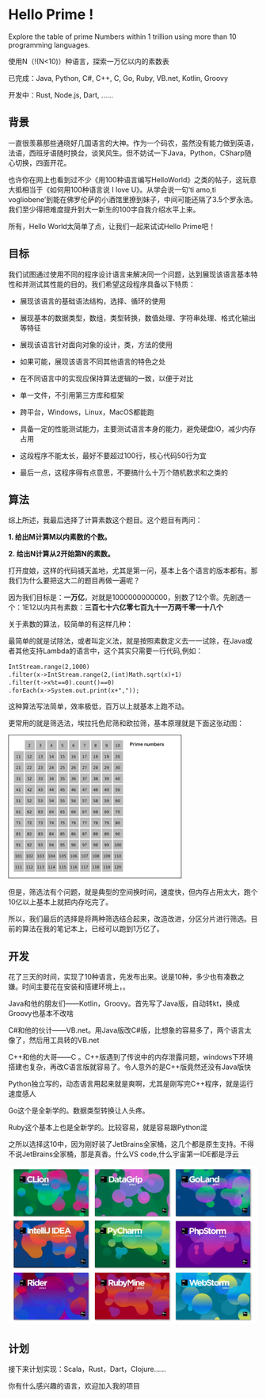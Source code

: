# **Hello Prime !**
Explore the table of prime Numbers within 1 trillion using more than 10 programming languages.

使用N（!(N<10)）种语言，探索一万亿以内的素数表

已完成：Java, Python, C#, C++, C, Go, Ruby, VB.net, Kotlin, Groovy

开发中：Rust, Node.js, Dart, ……

## **背景**
一直很羡慕那些通晓好几国语言的大神。作为一个码农，虽然没有能力做到英语，法语，西班牙语随时换台，谈笑风生。但不妨试一下Java，Python，CSharp随心切换，四面开花。

也许你在网上也看到过不少《用100种语言编写HelloWorld》之类的帖子，这玩意大抵相当于《如何用100种语言说 I love U》。从学会说一句‘ti amo,ti vogliobene’到能在佛罗伦萨的小酒馆里撩到妹子，中间可能还隔了3.5个罗永浩。我们至少得把难度提升到大一新生的100字自我介绍水平上来。

所有，Hello World太简单了点，让我们一起来试试Hello Prime吧！

## **目标**

我们试图通过使用不同的程序设计语言来解决同一个问题，达到展现该语言基本特性和并测试其性能的目的。我们希望这段程序具备以下特质：

- 展现该语言的基础语法结构，选择、循环的使用
- 展现基本的数据类型，数组，类型转换，数值处理、字符串处理、格式化输出等特征

- 展现该语言针对面向对象的设计，类，方法的使用

- 如果可能，展现该语言不同其他语言的特色之处

- 在不同语言中的实现应保持算法逻辑的一致，以便于对比
- 单一文件，不引用第三方库和框架
- 跨平台，Windows，Linux，MacOS都能跑

- 具备一定的性能测试能力，主要测试语言本身的能力，避免硬盘IO，减少内存占用

- 这段程序不能太长，最好不要超过100行，核心代码50行为宜

- 最后一点，这程序得有点意思，不要搞什么十万个随机数求和之类的

## **算法**

综上所述，我最后选择了计算素数这个题目。这个题目有两问：

**1. 给出M计算M以内素数的个数。**

**2. 给出N计算从2开始第N的素数。**

打开度娘，这样的代码铺天盖地，尤其是第一问，基本上各个语言的版本都有。那我们为什么要把这大二的题目再做一遍呢？

因为我们目标是：**一万亿**，对就是1000000000000，别数了12个零。先剧透一个：1E12以内共有素数：**三百七十六亿零七百九十一万两千零一十八个**

关于素数的算法，较简单的有这样几种：

最简单的就是试除法，或者叫定义法，就是按照素数定义去一一试除，在Java或者其他支持Lambda的语言中，这个其实只需要一行代码,例如：
```
IntStream.range(2,1000)
.filter(x->IntStream.range(2,(int)Math.sqrt(x)+1)
.filter(t->x%t==0).count()==0)
.forEach(x->System.out.print(x+","));
```
这种算法写法简单，效率极低，百万以上就基本上跑不动。

更常用的就是筛选法，埃拉托色尼筛和欧拉筛，基本原理就是下面这张动图：

![image](https://github.com/alexy2008/HelloPrime/blob/master/img/prime.gif)

但是，筛选法有个问题，就是典型的空间换时间，速度快，但内存占用太大，跑个10亿以上基本上就把内存吃完了。

所以，我们最后的选择是将两种筛选结合起来，改造改进，分区分片进行筛选。目前的算法在我的笔记本上，已经可以跑到1万亿了。

## **开发**

花了三天的时间，实现了10种语言，先发布出来。说是10种，多少也有凑数之嫌。时间主要花在安装和搭建环境上，。



Java和他的朋友们——Kotlin，Groovy。首先写了Java版，自动转kt，换成Groovy也基本不改啥

C#和他的伙计——VB.net。用Java版改C#版，比想象的容易多了，两个语言太像了，然后用工具转的VB.net

C++和他的大哥——C 。C++版遇到了传说中的内存泄露问题，windows下环境搭建也复杂，再改C语言版就容易了。令人意外的是C++版竟然还没有Java版快

Python独立写的，动态语言用起来就是爽啊，尤其是刚写完C++程序，就是运行速度感人

Go这个是全新学的。数据类型转换让人头疼。

Ruby这个基本上也是全新学的。比较容易，就是容易跟Python混

之所以选择这10中，因为刚好装了JetBrains全家桶，这几个都是原生支持。不得不说JetBrains全家桶，那是真香。什么VS code,什么宇宙第一IDE都是浮云

![image](https://github.com/alexy2008/HelloPrime/blob/master/img/JetBrains.png)


## **计划**

接下来计划实现：Scala，Rust，Dart，Clojure……

你有什么感兴趣的语言，欢迎加入我的项目




